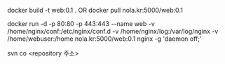 docker build -t web:0.1 . OR docker pull nola.kr:5000/web:0.1 

docker run -d -p 80:80 -p 443:443 --name web -v /home/nginx/conf:/etc/nginx/conf.d  -v /home/nginx/log:/var/log/nginx -v /home/webuser:/home nola.kr:5000/web:0.1 nginx -g 'daemon off;'

svn co <repository 주소>

